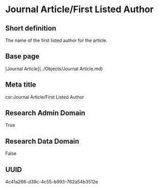 # Journal Article/First Listed Author
## Short definition
The name of the first listed author for the article.
## Base page
[Journal Article](../Objects/Journal Article.md)
## Meta title
csr:Journal Article/First Listed Author
## Research Admin Domain
True
## Research Data Domain
False
## UUID
4c41a266-d39c-4c55-b993-762a54b3512e
